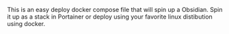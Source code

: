 This is an easy deploy docker compose file that will spin up a Obsidian. Spin it up as a stack in Portainer or deploy using your favorite linux distibution using docker.
